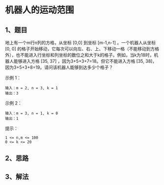 # 机器人的运动范围

## 1、题目

地上有一个m行n列的方格，从坐标 [0,0] 到坐标 [m-1,n-1] 。一个机器人从坐标 [0, 0] 的格子开始移动，它每次可以向左、右、上、下移动一格（不能移动到方格外），也不能进入行坐标和列坐标的数位之和大于k的格子。例如，当k为18时，机器人能够进入方格 [35, 37] ，因为3+5+3+7=18。但它不能进入方格 [35, 38]，因为3+5+3+8=19。请问该机器人能够到达多少个格子？

示例 1：

	输入：m = 2, n = 3, k = 1
	输出：3

示例 2：

	输入：m = 3, n = 1, k = 0
	输出：1

提示：

	1 <= n,m <= 100
	0 <= k <= 20

## 2、思路



## 3、解法

```java

```